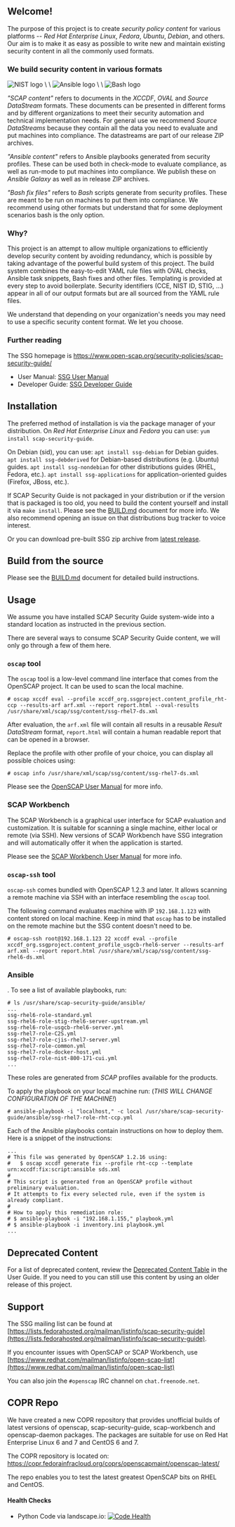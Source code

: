 ## Welcome!
The purpose of this project is to create *security policy content* for various
platforms -- *Red Hat Enterprise Linux*, *Fedora*, *Ubuntu*, *Debian*, and others.
Our aim is to make it as easy as possible to write new and maintain existing
security content in all the commonly used formats.

### We build security content in various formats

![NIST logo](docs/readme_images/nist_logo.svg "NIST logo") \ \ ![Ansible logo](docs/readme_images/ansible_logo.svg "Ansible logo") \ \ ![Bash logo](docs/readme_images/bash_logo.png "Bash logo")

*"SCAP content"* refers to documents  in the *XCCDF*, *OVAL* and
*Source DataStream* formats.  These documents can be presented
in different forms and by different organizations to meet their security
automation and technical implementation needs.  For general use we
recommend *Source DataStreams* because they contain all the data you
need to evaluate and put machines into compliance. The datastreams are
part of our release ZIP archives.

*"Ansible content"* refers to Ansible playbooks generated from security
profiles.  These can be used both in check-mode to evaluate compliance,
as well as run-mode to put machines into compliance.  We publish these
on *Ansible Galaxy* as well as in release ZIP archives.

*"Bash fix files"* refers to *Bash* scripts generate from security
profiles.  These are meant to be run on machines to put them into
compliance.  We recommend using other formats but understand that for
some deployment scenarios bash is the only option.

### Why?

This project is an attempt to allow multiple organizations to
efficiently develop security content by avoiding redundancy, which is
possible by taking advantage of the powerful build system of this project.
The build system combines the easy-to-edit YAML rule files with OVAL checks,
Ansible task snippets, Bash fixes and other files. Templating is provided
at every step to avoid boilerplate. Security identifiers (CCE, NIST ID, STIG, ...)
appear in all of our output formats but are all sourced from the YAML rule files.

We understand that depending on your organization's needs you may need
to use a specific security content format. We let you choose.

### Further reading

The SSG homepage is https://www.open-scap.org/security-policies/scap-security-guide/

 * User Manual: [SSG User Manual](https://github.com/OpenSCAP/scap-security-guide/blob/master/docs/manual/user_guide.adoc)
 * Developer Guide: [SSG Developer Guide](https://github.com/OpenSCAP/scap-security-guide/blob/master/docs/manual/developer_guide.adoc)

## Installation
The preferred method of installation is via the package manager of your
distribution. On *Red Hat Enterprise Linux* and *Fedora* you can use:
`yum install scap-security-guide`.

On Debian (sid), you can use:
`apt install ssg-debian` for Debian guides.
`apt install ssg-debderived` for Debian-based distributions (e.g. Ubuntu) guides.
`apt install ssg-nondebian` for other distributions guides (RHEL, Fedora, etc.).
`apt install ssg-applications` for application-oriented guides (Firefox, JBoss, etc.).

If SCAP Security Guide is not packaged in your distribution or if the
version that is packaged is too old, you need to build the content yourself
and install it via `make install`. Please see the [BUILD.md](BUILD.md)
document for more info. We also recommend opening an issue on that distributions
bug tracker to voice interest.

Or you can download pre-built SSG zip archive from [latest release](https://github.com/OpenSCAP/scap-security-guide/releases/latest).

## Build from the source
Please see the [BUILD.md](BUILD.md) document for detailed build instructions.

## Usage
We assume you have installed SCAP Security Guide system-wide into a
standard location as instructed in the previous section.

There are several ways to consume SCAP Security Guide content, we will only
go through a few of them here.

### `oscap` tool
The `oscap` tool is a low-level command line interface that comes from
the OpenSCAP project. It can be used to scan the local machine.
```
# oscap xccdf eval --profile xccdf_org.ssgproject.content_profile_rht-ccp --results-arf arf.xml --report report.html --oval-results /usr/share/xml/scap/ssg/content/ssg-rhel7-ds.xml
```
After evaluation, the `arf.xml` file will contain all results in a reusable
*Result DataStream* format, `report.html` will contain a human readable
report that can be opened in a browser.

Replace the profile with other profile of your choice, you can display
all possible choices using:
```
# oscap info /usr/share/xml/scap/ssg/content/ssg-rhel7-ds.xml
```

Please see the [OpenSCAP User Manual](https://static.open-scap.org/openscap-1.2/oscap_user_manual.html)
for more info.

### SCAP Workbench
The SCAP Workbench is a graphical user interface for SCAP evaluation and
customization. It is suitable for scanning a single machine, either local
or remote (via SSH). New versions of SCAP Workbench have SSG integration
and will automatically offer it when the application is started.

Please see the [SCAP Workbench User Manual](https://static.open-scap.org/scap-workbench-1.1/)
for more info.

### `oscap-ssh` tool
`oscap-ssh` comes bundled with OpenSCAP 1.2.3 and later. It allows scanning
a remote machine via SSH with an interface resembling the `oscap` tool.

The following command evaluates machine with IP `192.168.1.123` with content
stored on local machine. Keep in mind that `oscap` has to be installed on the
remote machine but the SSG content doesn't need to be.
```
# oscap-ssh root@192.168.1.123 22 xccdf eval --profile xccdf_org.ssgproject.content_profile_usgcb-rhel6-server --results-arf arf.xml --report report.html /usr/share/xml/scap/ssg/content/ssg-rhel6-ds.xml
```

### Ansible
. To see a list of available playbooks, run:
```
# ls /usr/share/scap-security-guide/ansible/
...
ssg-rhel6-role-standard.yml
ssg-rhel6-role-stig-rhel6-server-upstream.yml
ssg-rhel6-role-usgcb-rhel6-server.yml
ssg-rhel7-role-C2S.yml
ssg-rhel7-role-cjis-rhel7-server.yml
ssg-rhel7-role-common.yml
ssg-rhel7-role-docker-host.yml
ssg-rhel7-role-nist-800-171-cui.yml
...
```
These roles are generated from *SCAP* profiles available for the products.

To apply the playbook on your local machine run: (*THIS WILL CHANGE CONFIGURATION OF THE MACHINE!*)
```
# ansible-playbook -i "localhost," -c local /usr/share/scap-security-guide/ansible/ssg-rhel7-role-rht-ccp.yml
```
Each of the Ansible playbooks contain instructions on how to deploy them. Here is a snippet of the instructions:
```
...
# This file was generated by OpenSCAP 1.2.16 using:
# 	$ oscap xccdf generate fix --profile rht-ccp --template urn:xccdf:fix:script:ansible sds.xml
#
# This script is generated from an OpenSCAP profile without preliminary evaluation.
# It attempts to fix every selected rule, even if the system is already compliant.
#
# How to apply this remediation role:
# $ ansible-playbook -i "192.168.1.155," playbook.yml
# $ ansible-playbook -i inventory.ini playbook.yml
...
```

## Deprecated Content

For a list of deprecated content, review the [Deprecated Content Table](https://github.com/OpenSCAP/scap-security-guide/blob/master/docs/manual/user_guide.adoc#deprecated-content)
in the User Guide. If you need to you can still use this content by using an older release of this project.

## Support

The SSG mailing list can be found at [https://lists.fedorahosted.org/mailman/listinfo/scap-security-guide](https://lists.fedorahosted.org/mailman/listinfo/scap-security-guide).

If you encounter issues with OpenSCAP or SCAP Workbench, use [https://www.redhat.com/mailman/listinfo/open-scap-list](https://www.redhat.com/mailman/listinfo/open-scap-list)

You can also join the `#openscap` IRC channel on `chat.freenode.net`.

## COPR Repo

We have created a new COPR repository that provides unofficial builds of latest versions of openscap, scap-security-guide, scap-workbench and openscap-daemon packages. The packages are suitable for use on Red Hat Enterprise Linux 6 and 7 and CentOS 6 and 7.

The COPR repository is located on:
https://copr.fedorainfracloud.org/coprs/openscapmaint/openscap-latest/

The repo enables you to test the latest greatest OpenSCAP bits on RHEL and CentOS.

#### Health Checks
* Python Code via landscape.io: [![Code Health](https://landscape.io/github/OpenSCAP/scap-security-guide/master/landscape.png)](https://landscape.io/github/OpenSCAP/scap-security-guide/master)
